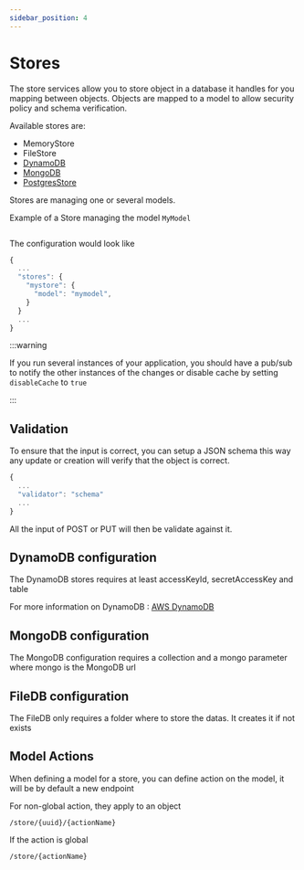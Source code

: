 ```yaml
---
sidebar_position: 4
---
```


# Stores

The store services allow you to store object in a database it handles for you mapping between objects. Objects are mapped to a model to allow security policy and schema verification.

Available stores are:

- MemoryStore
- FileStore
- [DynamoDB](./DynamoDB.md)
- [MongoDB](./MongoDB.md)
- [PostgresStore](./PostgresStore.md)

Stores are managing one or several models.

Example of a Store managing the model `MyModel`

```mermaid

```

The configuration would look like

```javascript title="webda.config.json"
{
  ...
  "stores": {
    "mystore": {
      "model": "mymodel",
    }
  }
  ...
}
```

:::warning

If you run several instances of your application, you should have a pub/sub to notify the other instances of the changes or disable cache by setting `disableCache` to `true`

:::

## Validation

To ensure that the input is correct, you can setup a JSON schema this way any update or creation will verify that the object is correct.

```javascript
{
  ...
  "validator": "schema"
  ...
}
```

All the input of POST or PUT will then be validate against it.

## DynamoDB configuration

The DynamoDB stores requires at least accessKeyId, secretAccessKey and table

For more information on DynamoDB : [AWS DynamoDB](https://aws.amazon.com/dynamodb/)

## MongoDB configuration

The MongoDB configuration requires a collection and a mongo parameter where mongo is the MongoDB url

## FileDB configuration

The FileDB only requires a folder where to store the datas. It creates it if not exists

## Model Actions

When defining a model for a store, you can define action on the model, it will be by default a new endpoint

For non-global action, they apply to an object

```
/store/{uuid}/{actionName}
```

If the action is global

```
/store/{actionName}
```
